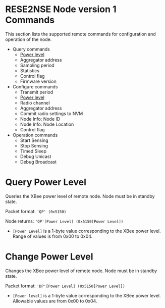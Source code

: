 # RESE2NSE Node version 1 Commands

This section lists the supported remote commands for configuration and operation of the node.

- Query commands
    - [Power level](#query_pl)
    - Aggregator address
    - Sampling period
    - Statistics
    - Control flag
    - Firmware version
- Configure commands
    - Transmit period
    - [Power level](#config_pl)
    - Radio channel
    - Aggregator address
    - Commit radio settings to NVM
    - Node Info: Node ID
    - Node Info: Node Location
    - Control flag
- Operation commands
    - Start Sensing
    - Stop Sensing
    - Timed Sleep
    - Debug Unicast
    - Debug Broadcast

<a name="query_pl"></a>
# Query Power Level
Queries the XBee power level of remote node. Node must be in standby state.

Packet format: `'QP' (0x5150)`

Node returns: `'QP'[Power Level] (0x5150[Power Level])`

- `[Power Level]` is a 1-byte value corresponding to the XBee power level. Range of values is from 0x00 to 0x04.

<a name="config_pl"></a>
# Change Power Level
Changes the XBee power level of remote node. Node must be in standby state.

Packet format: `'DP'[Power Level] (0x5150[Power Level])`

- `[Power level]` is a 1-byte value corresponding to the XBee power level. Allowable values are from 0x00 to 0x04.